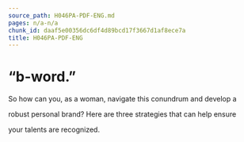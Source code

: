 ```yaml
---
source_path: H046PA-PDF-ENG.md
pages: n/a-n/a
chunk_id: daaf5e00356dc6df4d89bcd17f3667d1af8ece7a
title: H046PA-PDF-ENG
---
```

# “b-word.”

So how can you, as a woman, navigate this conundrum and develop a

robust personal brand? Here are three strategies that can help ensure

your talents are recognized.
